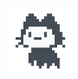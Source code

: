 <a href="http://babylovedaily.store/">
  <picture>
    <source media="(prefers-color-scheme: dark)" srcset="./img/mona-loading.gif" />
    <source media="(prefers-color-scheme: light)" srcset="./img/mona-loading.gif" />
    <div style="width:100%; display:flex; justify-content:center; align-items:center; height: 200px;">
      <img alt="http://babylovedaily.store/" src="./img/mona-loading.gif" style="max-width:50%; max-height:50%; object-fit:contain;" />
    </div>
  </picture>
</a>
